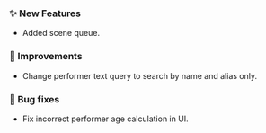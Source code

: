 ### ✨ New Features
* Added scene queue.

### 🎨 Improvements
* Change performer text query to search by name and alias only.

### 🐛 Bug fixes
* Fix incorrect performer age calculation in UI.